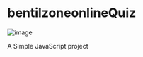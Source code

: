 # bentilzoneonlineQuiz
![image](https://user-images.githubusercontent.com/55560024/152676721-9d803c9a-38f0-4e05-a159-3fa15550ae77.png)

A Simple JavaScript project
